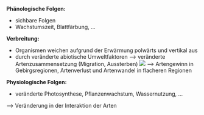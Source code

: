 **Phänologische Folgen:**
- sichbare Folgen
- Wachstumszeit, Blattfärbung, ...

**Verbreitung:**
- Organismen weichen aufgrund der Erwärmung polwärts und vertikal aus
- durch veränderte abiotische Umweltfaktoren --> veränderte Artenzusammensetzung (Migration, Aussterben)
![](Pasted%20image%2020241206083718.png)
--> Artengewinn in Gebirgsregionen, Artenverlust und Artenwandel in flacheren Regionen

**Physiologische Folgen:**
- veränderte Photosynthese, Pflanzenwachstum, Wassernutzung, ...

--> Veränderung in der Interaktion der Arten 